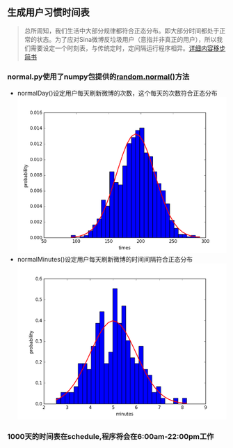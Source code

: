 ## 生成用户习惯时间表

> 总所周知，我们生活中大部分规律都符合正态分布。即大部分时间都处于正常的状态。为了应对Sina微博反垃圾用户（意指并非真正的用户），所以我们需要设定一个时刻表，与传统定时，定间隔运行程序相异。[详细内容移步简书]()

### normal.py使用了numpy包提供的[random.normal()](http://docs.scipy.org/doc/numpy/reference/generated/numpy.random.normal.html)方法

* normalDay()设定用户每天刷新微博的次数，这个每天的次数符合正态分布
![normal day](./img/normal_day.png)
* normalMinutes()设定用户每天刷新微博的时间间隔符合正态分布
![normal day](./img/normal_minutes.png)

### 1000天的时间表在schedule,程序将会在6:00am-22:00pm工作